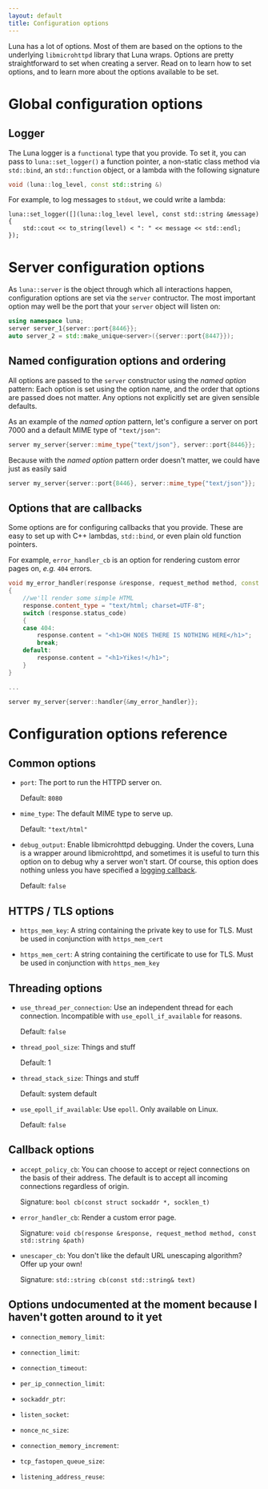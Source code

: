 ```yaml
---
layout: default
title: Configuration options
---
```


Luna has a lot of options. Most of them are based on the options to the underlying `libmicrohttpd` library that Luna wraps.
Options are pretty straightforward to set when creating a server. Read on to learn how to set options, and to learn more
about the options available to be set.

# Global configuration options

## Logger

The Luna logger is a `functional` type that you provide. To set it, you can pass to `luna::set_logger()` a function pointer, a non-static class method via `std::bind`, an `std::function` object, or a lambda with the following signature

```cpp
void (luna::log_level, const std::string &)
```

For example, to log messages to `stdout`, we could write a lambda:

    luna::set_logger([](luna::log_level level, const std::string &message)
    {
        std::cout << to_string(level) < ": " << message << std::endl;
    });

# Server configuration options

As `luna::server` is the object through which all interactions happen, configuration options are set via the `server` contructor. The most important option may well be the port that your `server` object will listen on:

```cpp
using namespace luna;
server server_1{server::port{8446}};
auto server_2 = std::make_unique<server>({server::port{8447}});
```

## Named configuration options and ordering

All options are passed to the `server` constructor using the _named option_ pattern: Each option is set using the option name, and the order that options are passed does not matter. Any options not explicitly set are given sensible defaults.

As an example of the _named option_ pattern, let's configure a server on port 7000 and a default MIME type of `"text/json"`:

```cpp
server my_server{server::mime_type{"text/json"}, server::port{8446}};
```

Because with the _named option_ pattern order doesn't matter, we could have just as easily said

```cpp
server my_server{server::port{8446}, server::mime_type{"text/json"}};
```

## Options that are callbacks

Some options are for configuring callbacks that you provide. These are easy to set up with C++ lambdas, `std::bind`, or
even plain old function pointers.

For example, `error_handler_cb` is an option for rendering custom error pages on, _e.g._ `404` errors.
 
```cpp
void my_error_handler(response &response, request_method method, const std::string &path)
{
    //we'll render some simple HTML
    response.content_type = "text/html; charset=UTF-8";
    switch (response.status_code)
    {
    case 404:
        response.content = "<h1>OH NOES THERE IS NOTHING HERE</h1>";
        break;
    default:
        response.content = "<h1>Yikes!</h1>";
    }
}

...

server my_server{server::handler{&my_error_handler}};

```

# Configuration options reference

## Common options

- `port`: The port to run the HTTPD server on.
    
    Default: `8080`

- `mime_type`: The default MIME type to serve up.

    Default: `"text/html"`
    
- `debug_output`: Enable libmicrohttpd debugging. Under the covers, Luna is a wrapper around libmicrohttpd, and sometimes
  it is useful to turn this option on to debug why a server won't start. Of course, this option does nothing unless you
  have specified a [logging callback](#logger).
  
    Default: `false`

## HTTPS / TLS options

- `https_mem_key`: A string containing the private key to use for TLS. Must be used in conjunction with `https_mem_cert`

- `https_mem_cert`: A string containing the certificate to use for TLS. Must be used in conjunction with `https_mem_key`

<!-- //`https_cred_type`: //TODO probably don't need to define this one. -->

<!-- - `https_priorities`:

- `https_mem_trust`:

- `https_mem_dhparams`:

- `https_key_password`: -->


## Threading options

- `use_thread_per_connection`: Use an independent thread for each connection. Incompatible with `use_epoll_if_available` for reasons.

    Default: `false`
    
- `thread_pool_size`: Things and stuff

    Default: 1
    
- `thread_stack_size`: Things and stuff

    Default: system default
    
- `use_epoll_if_available`: Use `epoll`. Only available on Linux.

    Default: `false`

## Callback options

- `accept_policy_cb`: You can choose to accept or reject connections on the basis of their address. The default is to accept all incoming connections regardless of origin.

    Signature: `bool cb(const struct sockaddr *, socklen_t)`

- `error_handler_cb`: Render a custom error page.

    Signature: `void cb(response &response, request_method method, const std::string &path)`

<!-- - `logger_cb`: Oh, so you'd like to get some logs?

    Signature: `void cb(const std::string& message)` -->

- `unescaper_cb`: You don't like the default URL unescaping algorithm? Offer up your own!

    Signature: `std::string cb(const std::string& text)`

## Options undocumented at the moment because I haven't gotten around to it yet


<!-- //TODO just not going to try to support these two for now
//TODO MHD_OPTION_HTTPS_CERT_CALLBACK cbshim_
//    using notify_connection_cb = std::function<void(struct MHD_Connection *connection, void **socket_context, enum MHD_ConnectionNotificationCode toe)>; -->


- `connection_memory_limit`:

- `connection_limit`:

- `connection_timeout`:

- `per_ip_connection_limit`:

- `sockaddr_ptr`:


- `listen_socket`:

<!-- //`digest_auth_random`: //TODO unsure how best to support this one -->

- `nonce_nc_size`:

- `connection_memory_increment`:

- `tcp_fastopen_queue_size`:

- `listening_address_reuse`:
 


